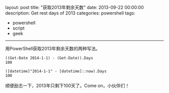 layout: post
title: "获取2013年剩余天数"
date: 2013-09-22 00:00:00
description: Get rest days of 2013
categories: powershell
tags:
- powershell
- script
- geek
---
用PowerShell获取2013年剩余天数的两种写法。

	((Get-Date 2014-1-1) - (Get-Date)).Days
	100

	([datetime]"2014-1-1" - [datetime]::now).Days
	100

顺便励志一下，2013年只剩下100天了。Come on，小伙伴们！
